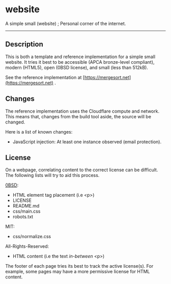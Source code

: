# website

A simple small (website) ; Personal corner of the internet.

---

## Description

This is both a template and reference implementation for a simple small website.
It tries it best to be accessible (APCA bronze-level compliant), modern (HTML5),
open (0BSD license), and small (less than 512kB).

See the reference implementation at [https://mergesort.net](https://mergesort.net)
.

## Changes

The reference implementation uses the Cloudflare compute and network. This means
that, changes from the build tool aside, the source will be changed.

Here is a list of known changes:

- JavaScript injection: At least one instance observed (email protection).

## License

On a webpage, correlating content to the correct license can be difficult. The
following lists will try to aid this process.

[0BSD](LICENSE):

- HTML element tag placement (i.e \<p\>)
- LICENSE
- README.md
- css/main.css
- robots.txt

MIT:

- css/normalize.css

All-Rights-Reserved:

- HTML content (i.e the text *in-between* \<p\>)

The footer of each page tries its best to track the active license(s). For
example, some pages may have a more permissive license for HTML content.
